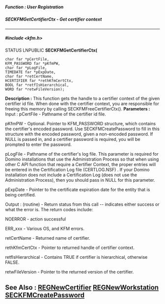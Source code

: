 ##### Function : User Registration
##### SECKFMGetCertifierCtx - Get certifier context
---
##### #include <kfm.h>
STATUS LNPUBLIC **SECKFMGetCertifierCtx(**

	char far *pCertFile,
	KFM_PASSWORD far *pKfmPW,
	char far *pLogFile,
	TIMEDATE far *pExpDate,
	char far *retCertName,
	HCERTIFIER far *rethKfmCertCtx,
	BOOL far *retfIsHierarchical,
	WORD far *retwFileVersion);
**Description :**
This function gets the handle to a certifier context of the given certifier id 
file.  When done with the certifier context, you are responsible for freeing 
this memory by calling SECKFMFreeCertifierCtx().
**Parameters :**
Input :
pCertFile  -  Pathname of the certifier id file.

pKfmPW  -  Optional.  Pointer to KFM_PASSWORD structure, which contains the  certifier's encoded password.  Use SECKFMCreatePassword to fill in this structure with the encoded password, given a non-encoded password.  If NULL is passed in, and a certifier password is required, you will be prompted to enter the password.

pLogFile  -  Pathname of the certifier's log file.  This parameter is required for Domino installations that use the Administration Process so that when using other C API function that require a Certifier Context, the proper entries will be entered in the Certification Log file (CERTLOG.NSF) .  If your Domino installation does not include a Certification Log (does not use the Administration Process), then you should pass in NULL for this parameter.

pExpDate  -  Pointer to the certificate expiration date for the entity that is being certified.

Output :
(routine)  -  Return status from this call -- indicates either success or what the error is. The return codes include:

NOERROR - action successful

ERR_xxx  -  Various OS, and KFM errors.


retCertName  -  Returned name of certifier.

rethKfmCertCtx  -  Pointer to returned handle of certifier context.

retfIsHierarchical  -  Contains TRUE if certifier is hierarchical, otherwise FALSE.

retwFileVersion  -  Pointer to the returned version of the certifier.

**See Also :**
[REGNewCertifier](D:/md_files/REGNewCertifier.md)
[REGNewWorkstation](D:/md_files/REGNewWorkstation.md)
[SECKFMCreatePassword](D:/md_files/SECKFMCreatePassword.md)
---

